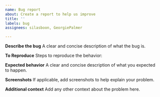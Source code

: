 ```yaml
---
name: Bug report
about: Create a report to help us improve
title: ''
labels: bug
assignees: silasboon, GeorgiePalmer

---
```


**Describe the bug**
A clear and concise description of what the bug is.

**To Reproduce**
Steps to reproduce the behavior:

**Expected behavior**
A clear and concise description of what you expected to happen.

**Screenshots**
If applicable, add screenshots to help explain your problem.

**Additional context**
Add any other context about the problem here.
